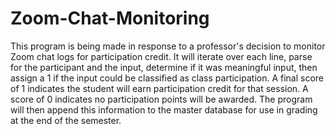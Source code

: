 # Zoom-Chat-Monitoring
This program is being made in response to a professor's decision to monitor Zoom chat logs for participation credit. It will iterate over each line, parse for the participant and the input, determine if it was meaningful input, then assign a 1 if the input could be classified as class participation. A final score of 1 indicates the student will earn participation credit for that session. A score of 0 indicates no participation points will be awarded. The program will then append this information to the master database for use in grading at the end of the semester.
